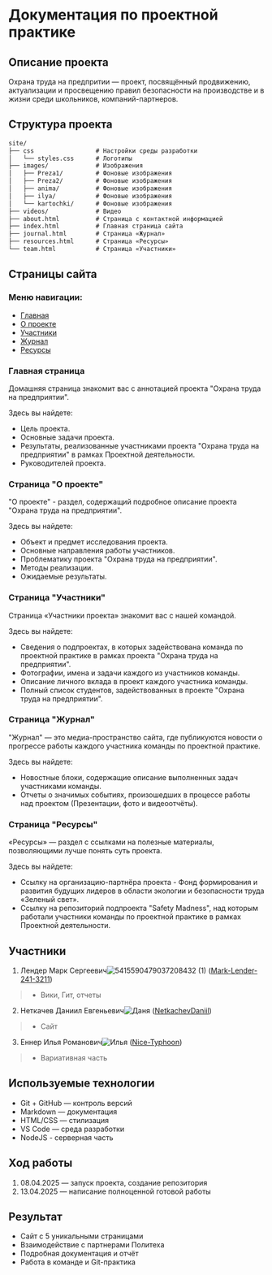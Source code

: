 # Документация по проектной практике
## Описание проекта
Охрана труда на предпритии — проект, посвящённый продвижению, актуализации и просвещению правил безопасности на производстве и в жизни среди школьников, 
компаний-партнеров.
## Структура проекта
```markdown
site/
├── css                 # Настройки среды разработки
│   └── styles.css      # Логотипы
├── images/             # Изображения
│   ├── Preza1/         # Фоновые изображения
│   ├── Preza2/         # Фоновые изображения
│   ├── anima/          # Фоновые изображения
│   ├── ilya/           # Фоновые изображения
│   └── kartochki/      # Фоновые изображения
├── videos/             # Видео
├── about.html          # Страница с контактной информацией
├── index.html          # Главная страница сайта
├── journal.html        # Страница «Журнал»
├── resources.html      # Страница «Ресурсы»
└── team.html           # Страница «Участники»
```
## Страницы сайта

### Меню навигации:
- [Главная](https://github.com/Mark-Lender-241-3211/Practice_2025/blob/7530eff07a43d0737f566f8b66753adaed46657a/site/index.html)
- [О проекте](https://github.com/Mark-Lender-241-3211/Practice_2025/blob/7530eff07a43d0737f566f8b66753adaed46657a/site/about.html)
- [Участники](https://github.com/Mark-Lender-241-3211/Practice_2025/blob/7530eff07a43d0737f566f8b66753adaed46657a/site/team.html)
- [Журнал](https://github.com/Mark-Lender-241-3211/Practice_2025/blob/7530eff07a43d0737f566f8b66753adaed46657a/site/journal.html)
- [Ресурсы](https://github.com/Mark-Lender-241-3211/Practice_2025/blob/7530eff07a43d0737f566f8b66753adaed46657a/site/resources.html)

### Главная страница
Домашняя страница знакомит вас с аннотацией проекта "Охрана труда на предприятии".

Здесь вы найдете:
-  Цель проекта.
-  Основные задачи проекта.
-  Результаты, реализованные участниками проекта "Охрана труда на предприятии" в рамках Проектной деятельности.
-  Руководителей проекта.

### Страница "О проекте"
"О проекте" - раздел, содержащий подробное описание проекта "Охрана труда на предприятии".

Здесь вы найдете:
- Объект и предмет исследования проекта.
- Основные направления работы участников.
- Проблематику проекта "Охрана труда на предприятии".
- Методы реализации.
- Ожидаемые результаты.

### Страница "Участники"
Страница «Участники проекта» знакомит вас с нашей командой.

Здесь вы найдете:
- Сведения о подпроектах, в которых задействована команда по проектной практике в рамках проекта "Охрана труда на предприятии".
- Фотографии, имена и задачи каждого из участников команды.
- Описание личного вклада в проект каждого участника команды.
- Полный список студентов, задействованных в проекте "Охрана труда на предприятии".

### Страница "Журнал"
"Журнал" — это медиа-пространство сайта, где публикуются новости о прогрессе работы каждого участника команды по проектной практике.

Здесь вы найдете:
- Новостные блоки, содержащие описание выполненных задач участниками команды.
- Отчеты о значимых событиях, произошедших в процессе работы над проектом (Презентации, фото и видеоотчёты).

### Страница "Ресурсы"
«Ресурсы» — раздел с ссылками на полезные материалы, позволяющими лучше понять суть проекта.

Здесь вы найдете:
- Ссылку на организацию-партнёра проекта - Фонд формирования и развития будущих лидеров в области экологии и безопасности труда «Зеленый свет».
- Ссылку на репозиторий подпроекта "Safety Madness", над которым работали участники команды по проектной практике в рамках Проектной деятельности.

## Участники
1. Лендер Марк Сергеевич![5415590479037208432 (1)](https://github.com/user-attachments/assets/d60dcd62-8517-4179-bed7-5a3820ed2ac3) ([Mark-Lender-241-3211](https://github.com/Mark-Lender-241-3211))
> * Вики, Гит, отчеты
2. Неткачев Даниил Евгеньевич![Даня](https://github.com/user-attachments/assets/14acfbe5-54d4-4a97-a7a7-96e5e1b9fb37) ([NetkachevDaniil](https://github.com/NetkachevDaniil)) 
> * Сайт
3. Еннер Илья Романович![Илья](https://github.com/user-attachments/assets/39646a88-e87f-4c47-a3f9-10a057f4ba23) ([Nice-Typhoon](https://github.com/Nice-Typhoon)) 
> * Вариативная часть

## Используемые технологии
- Git + GitHub — контроль версий
- Markdown — документация
- HTML/CSS — стилизация
- VS Code — среда разработки
- NodeJS - серверная часть

## Ход работы
1) 08.04.2025 — запуск проекта, создание репозитория
1) 13.04.2025 — написание полноценной готовой работы

## Результат
- Сайт с 5 уникальными страницами
- Взаимодействие с партнерами Политеха
- Подробная документация и отчёт
- Работа в команде и Git-практика
